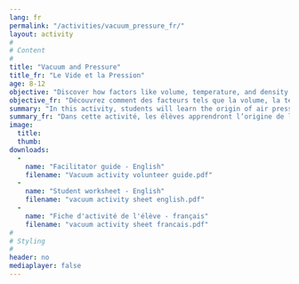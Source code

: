 ```yaml
---
lang: fr
permalink: "/activities/vacuum_pressure_fr/"
layout: activity
#
# Content
#
title: "Vacuum and Pressure"
title_fr: "Le Vide et la Pression"
age: 8-12
objective: "Discover how factors like volume, temperature, and density affect air pressure inside a closed volume."
objective_fr: "Découvrez comment des facteurs tels que la volume, la température, et la densité affectent la pression de l’air à l'intérieur d'un volume fermé."
summary: "In this activity, students will learn the origin of air pressure, and learn to relate pressure changes to environmental factors such as volume, temperature, or density. They will learn how to decrease the pressure inside a closed volume to achieve a rough vacuum. Finally, they will learn about real life experiences that are shaped by pressure and vacuum."
summary_fr: "Dans cette activité, les élèves apprendront l’origine de la pression atmosphérique et apprendront à relier les changements de pression à des facteurs environnementaux tels que le volume, la température ou la densité. Ils apprendront comment diminuer la pression à l'intérieur d’un volume fermé pour obtenir un vide grossier. Enfin, ils vont apprendre des expériences de la vie réelle qui sont façonnées par la pression et le vide."
image:
  title: 
  thumb: 
downloads:
  -
    name: "Facilitator guide - English"
    filename: "Vacuum activity volunteer guide.pdf"
  -
    name: "Student worksheet - English"
    filename: "vacuum activity sheet english.pdf"
  -
    name: "Fiche d'activité de l'élève - français"
    filename: "vacuum activity sheet francais.pdf"
#
# Styling
#
header: no
mediaplayer: false
---
```

